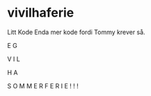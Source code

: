 # vivilhaferie
Litt Kode
Enda mer kode fordi Tommy krever så. 

E
G

V
I
L

H
A

S
O
M
M
E
R
F
E
R
I
E
!
!
!
